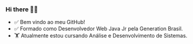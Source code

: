 ### Hi there 👋😄
- ✅ Bem vindo ao meu GitHub! 
- ✅ Formado como Desenvolvedor Web Java Jr pela Generation Brasil.
- 🏋 Atualmente estou cursando Análise e Desenvolvimento de Sistemas.

<!--
**JoseLuisCorreia/JoseLuisCorreia** is a ✨ _special_ ✨ repository because its `README.md` (this file) appears on your GitHub profile.

Here are some ideas to get you started:

- 🔭 I’m currently working on ...
- 🌱 I’m currently learning ...
- 👯 I’m looking to collaborate on ...
- 🤔 I’m looking for help with ...
- 💬 Ask me about ...
- 📫 How to reach me: ...
- 😄 Pronouns: ...
- ⚡ Fun fact: ...
-->
